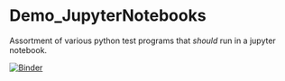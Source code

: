 # Demo_JupyterNotebooks

Assortment of various python test programs that *should* run in a jupyter notebook.

[![Binder](https://mybinder.org/badge_logo.svg)](https://mybinder.org/v2/gh/QuaziKb/Demo_JupyterNotebooks/master)
